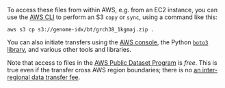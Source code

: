 To access these files from within AWS, e.g. from an EC2 instance, you can use the [AWS CLI](https://aws.amazon.com/cli/) to perform an S3 `copy` or `sync`, using a command like this:

```buildoutcfg
aws s3 cp s3://genome-idx/bt/grch38_1kgmaj.zip .
```

You can also initiate transfers using the [AWS console](https://aws.amazon.com/console/), the Python [`boto3` library](https://boto3.amazonaws.com/v1/documentation/api/latest/index.html), and various other tools and libraries.

Note that access to files in the [AWS Public Dataset Program](https://aws.amazon.com/opendata/public-datasets/) is *free*.  This is true even if the transfer cross AWS region boundaries; there is no [an inter-regional data transfer fee](https://aws.amazon.com/s3/pricing/).

